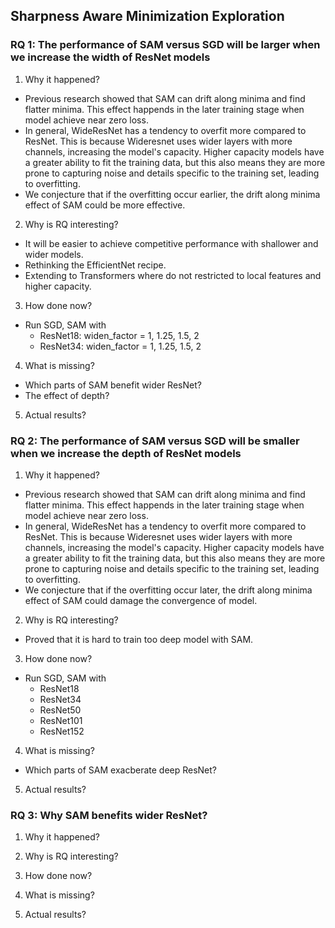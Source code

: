 ## Sharpness Aware Minimization Exploration

### RQ 1: The performance of SAM versus SGD will be larger when we increase the width of ResNet models

1. Why it happened? 
- Previous research showed that SAM can drift along minima and find flatter minima. This effect happends in the later training stage when model achieve near zero loss.
- In general, WideResNet has a tendency to overfit more compared to ResNet. This is because Wideresnet uses wider layers with more channels, increasing the model's capacity. Higher capacity models have a greater ability to fit the training data, but this also means they are more prone to capturing noise and details specific to the training set, leading to overfitting.
- We conjecture that if the overfitting occur earlier, the drift along minima effect of SAM could be more effective.

2. Why is RQ interesting?
- It will be easier to achieve competitive performance with shallower and wider models.
- Rethinking the EfficientNet recipe.
- Extending to Transformers where do not restricted to local features and higher capacity.

3. How done now?
- Run SGD, SAM with 
    - ResNet18: widen_factor = 1, 1.25, 1.5, 2
    - ResNet34: widen_factor = 1, 1.25, 1.5, 2

4. What is missing?
- Which parts of SAM benefit wider ResNet?
- The effect of depth?

5. Actual results?

### RQ 2: The performance of SAM versus SGD will be smaller when we increase the depth of ResNet models

1. Why it happened? 
- Previous research showed that SAM can drift along minima and find flatter minima. This effect happends in the later training stage when model achieve near zero loss.
- In general, WideResNet has a tendency to overfit more compared to ResNet. This is because Wideresnet uses wider layers with more channels, increasing the model's capacity. Higher capacity models have a greater ability to fit the training data, but this also means they are more prone to capturing noise and details specific to the training set, leading to overfitting.
- We conjecture that if the overfitting occur later, the drift along minima effect of SAM could damage the convergence of model.

2. Why is RQ interesting?
- Proved that it is hard to train too deep model with SAM.

3. How done now?
- Run SGD, SAM with 
    - ResNet18
    - ResNet34
    - ResNet50
    - ResNet101
    - ResNet152

4. What is missing?
- Which parts of SAM exacberate deep ResNet?

5. Actual results?

### RQ 3: Why SAM benefits wider ResNet?

1. Why it happened? 

2. Why is RQ interesting?

3. How done now?

4. What is missing?

5. Actual results?